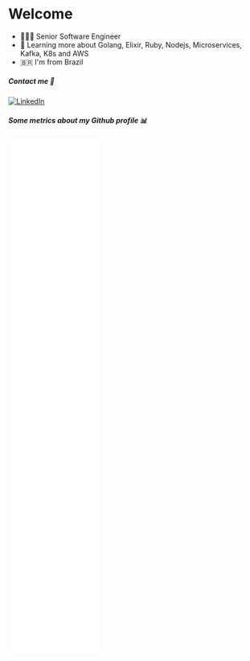 # Welcome

- 👨🏻‍💻 Senior Software Engineer
- 🌱 Learning more about Golang, Elixir, Ruby, Nodejs, Microservices, Kafka, K8s and AWS
- 🇧🇷 I'm from Brazil

##### Contact me 🤙

<a href="https://www.linkedin.com/in/victor-hugo-vieira/" target="_blank"><img alt="LinkedIn" src="https://img.shields.io/badge/LinkedIn-0077B5?style=for-the-badge&logo=linkedin&logoColor=white"></a>

##### Some metrics about my Github profile 📊

![Metrics](https://github.com/OvictorVieira/OvictorVieira/blob/main/github-metrics.svg)
